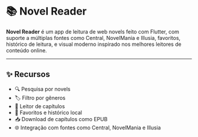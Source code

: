 # 📚 Novel Reader

**Novel Reader** é um app de leitura de web novels feito com Flutter, com suporte a múltiplas fontes como Central, NovelMania e Illusia, favoritos, histórico de leitura, e visual moderno inspirado nos melhores leitores de conteúdo online.

---

## ✨ Recursos

- 🔍 Pesquisa por novels
- 🏷️ Filtro por gêneros
- 📖 Leitor de capítulos
- 💾 Favoritos e histórico local
- 📥 Download de capítulos como EPUB
- 🌐 Integração com fontes como Central, NovelMania e Illusia